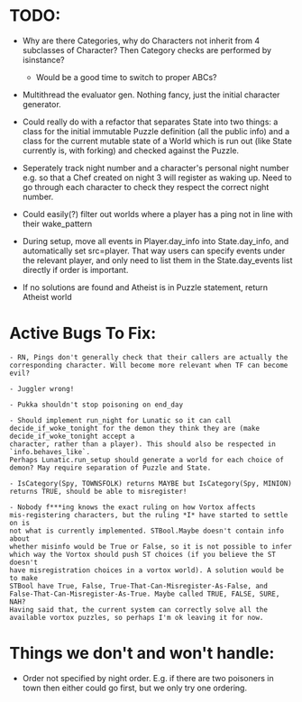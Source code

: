 # TODO:
 - Why are there Categories, why do Characters not inherit from 4 subclasses of Character? Then Category checks are performed by isinstance?
 	- Would be a good time to switch to proper ABCs?

 - Multithread the evaluator gen. Nothing fancy, just the initial character generator.

 - Could really do with a refactor that separates State into two things: a class for the initial immutable Puzzle definition (all the public info) and a class for the current mutable state of a World which is run out (like State currently is, with forking) and checked against the Puzzle.

 - Seperately track night number and a character's personal night number
   e.g. so that a Chef created on night 3 will register as waking up. Need to go through each character to check they respect the correct night number.

 - Could easily(?) filter out worlds where a player has a ping not in line with their wake_pattern

 - During setup, move all events in Player.day_info into State.day_info, and automatically set src=player. That way users can specify events under the relevant player, and only need to list them in the State.day_events list directly if order is important.

 - If no solutions are found and Atheist is in Puzzle statement, return Atheist world


# Active Bugs To Fix:

	- RN, Pings don't generally check that their callers are actually the
	corresponding character. Will become more relevant when TF can become evil?

 	- Juggler wrong!

	- Pukka shouldn't stop poisoning on end_day

	- Should implement run_night for Lunatic so it can call decide_if_woke_tonight for the demon they think they are (make decide_if_woke_tonight accept a 
	character, rather than a player). This should also be respected in `info.behaves_like`.
	Perhaps Lunatic.run_setup should generate a world for each choice of demon? May require separation of Puzzle and State.

	- IsCategory(Spy, TOWNSFOLK) returns MAYBE but IsCategory(Spy, MINION) 
	returns TRUE, should be able to misregister!

	- Nobody f***ing knows the exact ruling on how Vortox affects 
	mis-registering characters, but the ruling *I* have started to settle on is 
	not what is currently implemented. STBool.Maybe doesn't contain info about 
	whether misinfo would be True or False, so it is not possible to infer 
	which way the Vortox should push ST choices (if you believe the ST doesn't 
	have misregistration choices in a vortox world). A solution would be to make
	STBool have True, False, True-That-Can-Misregister-As-False, and False-That-Can-Misregister-As-True. Maybe called TRUE, FALSE, SURE, NAH?
	Having said that, the current system can correctly solve all the available vortox puzzles, so perhaps I'm ok leaving it for now.


# Things we don't and won't handle:

 - Order not specified by night order. E.g. if there are two poisoners in town then either could go first, but we only try one ordering.